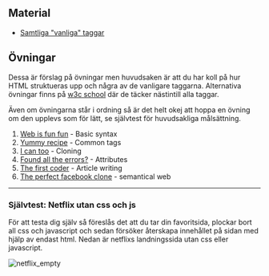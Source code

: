 ## Material
- [Samtliga "vanliga" taggar](https://www.w3schools.com/tags/ref_byfunc.asp)

## Övningar
Dessa är förslag på övningar men huvudsaken är att du har koll på hur HTML struktueras upp och några av de vanligare taggarna. Alternativa övningar finns på [w3c school](https://www.w3schools.com/html/html_editors.asp) där de täcker nästintill alla taggar. 

Även om övningarna står i ordning så är det helt okej att hoppa en övning om den upplevs som för lätt, se självtest för huvudsakliga målsättning.
1. [Web is fun fun](exercises/exercise_fun.md) - Basic syntax
2. [Yummy recipe](exercises/exercise_recipe.md) - Common tags
3. [I can too](exercises/exercise_capable.md) - Cloning
4. [Found all the errors?](exercises/exercise_attributes.md) - Attributes
5. [The first coder](exercises/exercise_lovelace.md) - Article writing
6. [The perfect facebook clone](exercises/exercise_semantics.md) - semantical web

<hr>

### Självtest: Netflix utan css och js

För att testa dig själv så föreslås det att du tar din favoritsida, plockar bort all css och javascript och sedan försöker återskapa innehållet på sidan med hjälp av endast html. Nedan är netflixs landningssida utan css eller javascript.

![netflix_empty](netflix_img.png)
